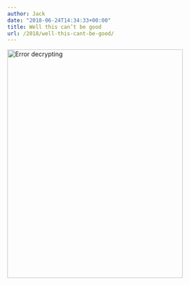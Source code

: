 ```yaml
---
author: Jack
date: "2018-06-24T14:34:33+00:00"
title: Well this can’t be good
url: /2018/well-this-cant-be-good/
---
```

<img src="/img/2018/06/error-decrypting.png" alt="Error decrypting" title="error-decrypting.png" border="0" width="400" height="521" />